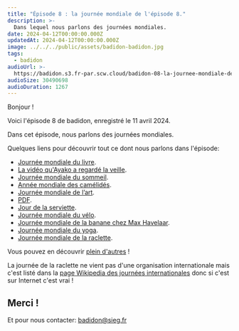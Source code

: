 ```yaml
---
title: "Épisode 8 : la journée mondiale de l'épisode 8."
description: >-
  Dans lequel nous parlons des journées mondiales.
date: 2024-04-12T00:00:00.000Z
updatedAt: 2024-04-12T00:00:00.000Z
image: ../../../public/assets/badidon-badidon.jpg
tags:
  - badidon
audioUrl: >-
  https://badidon.s3.fr-par.scw.cloud/badidon-08-la-journee-mondiale-de-l-episode-8.mp3
audioSize: 30490698
audioDuration: 1267
---
```


Bonjour !

Voici l'épisode 8 de badidon, enregistré le 11 avril 2024.

Dans cet épisode, nous parlons des journées mondiales.

Quelques liens pour découvrir tout ce dont nous parlons dans l'épisode:

- [Journée mondiale du livre](https://www.unesco.org/fr/days/world-book-and-copyright).
- [La vidéo qu'Ayako a regardé la veille](https://youtu.be/1-GHF_EGSw8?si=KeVUkrkxbWo1D6jW).
- [Journée mondiale du sommeil](https://fr.wikipedia.org/wiki/Journée_internationale_du_sommeil).
- [Année mondiale des camélidés](https://www.fao.org/camelids-2024/fr).
- [Journée mondiale de l’art](https://www.unesco.org/fr/days/art-day).
- [PDF](https://fr.wikipedia.org/wiki/Portable_Document_Format).
- [Jour de la serviette](https://fr.wikipedia.org/wiki/Towel_day).
- [Journée mondiale du vélo](https://www.un.org/fr/observances/bicycle-day).
- [Journée mondiale de la banane chez Max Havelaar](https://www.fairtrademaxhavelaar.ch/fr/a-propos-de-nous/campagnes-et-activites/30-ans-fairtrade-max-havelaar/world-banana-day).
- [Journée mondiale du yoga](https://www.un.org/fr/observances/yoga-day).
- [Journée mondiale de la raclette](https://www.richesmonts.fr/journee-mondiale-de-la-raclette).

Vous pouvez en découvrir [plein d'autres](https://fr.wikipedia.org/wiki/Journée_internationale) !

La journée de la raclette ne vient pas d'une organisation internationale mais c'est listé dans la [page Wikipedia des journées internationales](https://fr.wikipedia.org/wiki/Journée_internationale) donc si c'est sur Internet c'est vrai !

## Merci !

Et pour nous contacter: [badidon@sieg.fr](mailto:badidon@sieg.fr)
